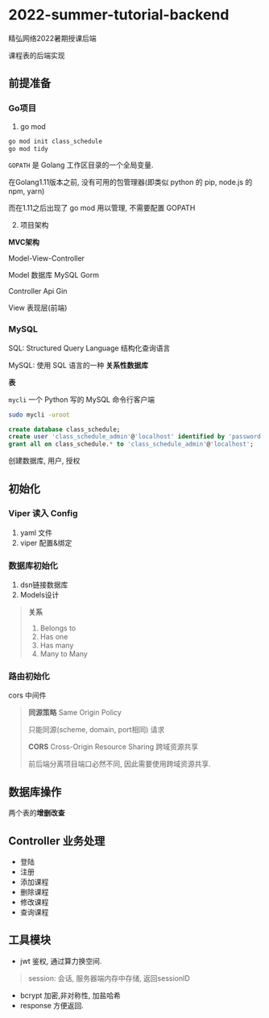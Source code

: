 # 2022-summer-tutorial-backend
精弘网络2022暑期授课后端

课程表的后端实现

## 前提准备

### Go项目
1. go mod

```bash
go mod init class_schedule
go mod tidy
```

`GOPATH` 是 Golang 工作区目录的一个全局变量.

在Golang1.11版本之前, 没有可用的包管理器(即类似 python 的 pip, node.js 的 npm, yarn)

而在1.11之后出现了 go mod 用以管理, 不需要配置 GOPATH


2. 项目架构
  
**MVC架构**

Model-View-Controller

Model 数据库 MySQL Gorm

Controller Api Gin

View 表现层(前端)


### MySQL

SQL: Structured Query Language 结构化查询语言

MySQL: 使用 SQL 语言的一种 **关系性数据库**

**表**

`mycli` 一个 Python 写的 MySQL 命令行客户端
```bash
sudo mycli -uroot
```

```sql
create database class_schedule;
create user 'class_schedule_admin'@'localhost' identified by 'password';
grant all on class_schedule.* to 'class_schedule_admin'@'localhost';
```

创建数据库, 用户, 授权

## 初始化

### Viper 读入 Config

1. yaml 文件
2. viper 配置&绑定


### 数据库初始化
1. dsn链接数据库
2. Models设计
> **关系**
> 1. Belongs to 
> 2. Has one
> 3. Has many
> 4. Many to Many

### 路由初始化
cors 中间件
> **同源策略** Same Origin Policy
>
> 只能同源(scheme, domain, port相同) 请求
> 
> **CORS** Cross-Origin Resource Sharing 跨域资源共享
> 
> 前后端分离项目端口必然不同, 因此需要使用跨域资源共享.

## 数据库操作
两个表的**增删改查**

## Controller 业务处理
- 登陆
- 注册
- 添加课程
- 删除课程
- 修改课程
- 查询课程

## 工具模块
- jwt
鉴权, 通过算力换空间.
> session: 会话, 服务器端内存中存储, 返回sessionID
- bcrypt
加密,非对称性, 加盐哈希
- response
方便返回.